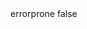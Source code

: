 <?xml version="1.0" encoding="UTF-8"?>
<CustomMetadata xmlns="http://soap.sforce.com/2006/04/metadata">
    <label>errorprone</label>
    <protected>false</protected>
</CustomMetadata>

